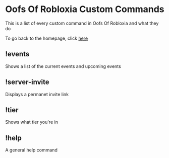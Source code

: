 <h1>Oofs Of Robloxia Custom Commands</h1>
<p>This is a list of every custom command in Oofs Of Robloxia and what they do</p>
To go back to the homepage, click <a href="https://youthfultvman101.github.io/Home/">here</a>

<h2>!events</h2>
Shows a list of the current events and upcoming events

<h2>!server-invite</h2>
Displays a permanet invite link

<h2>!tier</h2>
Shows what tier you're in

<h2>!help</h2>
A general help command
